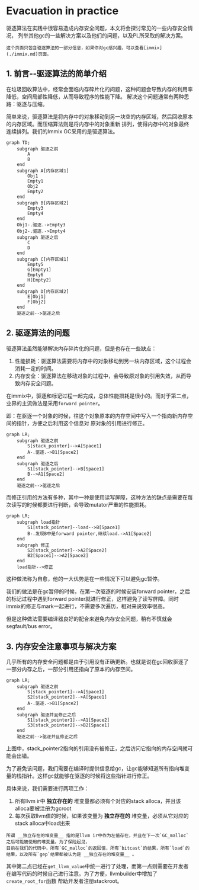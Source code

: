 # Evacuation in practice

驱逐算法在实践中很容易造成内存安全问题，本文将会探讨常见的一些内存安全情况，
列举其他gc的一些解决方案以及他们的问题，以及PL所采取的解决方案。

```admonish
这个页面只包含驱逐算法的一部分信息，如果你对gc感兴趣，可以查看[immix](./immix.md)页面。
```


## 1. 前言--驱逐算法的简单介绍

在垃圾回收算法中，经常会面临内存碎片化的问题，这种问题会导致内存的利用率降低，空间局部性降低，从而导致程序的性能下降。
解决这个问题通常有两种思路：驱逐与压缩。

简单来说，驱逐算法是将内存中的对象移动到另一块空的内存区域，然后回收原本的内存区域。而压缩算法则是将内存中的对象重新
排列，使得内存中的对象最终连续排列。我们的Immix GC采用的是驱逐算法。

```mermaid
graph TD;
    subgraph 驱逐之前
        A
        B
    end
    subgraph A[内存区域1]
        Obj1
        Empty1
        Obj2
        Empty2
    end
    subgraph B[内存区域2]
        Empty3
        Empty4
    end
    Obj1-.驱逐.->Empty3
    Obj2-.驱逐.->Empty4
    subgraph 驱逐之后
        C
        D
    end
    subgraph C[内存区域1]
        Empty5
        G[Empty1]
        Empty6
        H[Empty2]
    end
    subgraph D[内存区域2]
        E[Obj1]
        F[Obj2]
    end
    驱逐之前-->驱逐之后
```


## 2. 驱逐算法的问题

驱逐算法虽然能够解决内存碎片化的问题，但是也存在一些缺点：

1. 性能损耗：驱逐算法需要将内存中的对象移动到另一块内存区域，这个过程会消耗一定的时间。
2. 内存安全：驱逐算法在移动对象的过程中，会导致原对象的引用失效，从而导致内存安全问题。

在immix中，驱逐和标记过程一起完成，总体性能损耗是很小的。而对于第二点，业界的主流做法是采用`forward pointer`。

即：在驱逐一个对象的时候，往这个对象原本的内存空间中写入一个指向新内存空间的指针，方便之后利用这个信息对
原对象的引用进行修正。

```mermaid
graph LR;
    subgraph 驱逐之前
        S[stack_pointer]-->A[Space1]
        A-.驱逐.->B1[Space2]
    end
    subgraph 驱逐之后
        S1[stack_pointer]-->B[Space1]
        B-->A1[Space2]
    end
    驱逐之前-->驱逐之后
```

而修正引用的方法有多种，其中一种是使用读写屏障，这种方法的缺点是需要在每次读写的时候都要进行判断，会导致mutator严重的性能损耗。

```mermaid
graph LR;
    subgraph load指针
        S1[stack_pointer]--load-->B[Space1]
        B-.发现B中是forward pointer,继续load.->A1[Space2]
    end
    subgraph 修正
        S2[stack_pointer]-->A2[Space2]
        B2[Space1]-->A2[Space2]
    end
    load指针-->修正
```
这种做法称为自愈，他的一大优势是在一些情况下可以避免gc暂停。

我们的做法是在gc暂停的时候，在第一次驱逐的时候安装forward pointer，之后的标记过程中遇到forward pointer就进行修正，这样避免了读写屏障。同时immix的修正与mark一起进行，不需要多次遍历，相对来说效率很高。

但是这种做法需要编译器良好的配合来避免内存安全问题，稍有不慎就会segfault/bus error。

## 3. 内存安全注意事项与解决方案

几乎所有的内存安全问题都是由于引用没有正确更新。也就是说在gc回收驱逐了一部分内存之后，一部分引用还指向了原本的内存空间。

```mermaid
graph LR;
    subgraph 驱逐之前
        S[stack_pointer1]-->A[Space1]
        S2[stack_pointer2]-->A[Space1]
        A-.驱逐.->B1[Space2]
    end
    subgraph 驱逐并且修正之后
        S1[stack_pointer1]-->A1[Space2]
        S3[stack_pointer2]-->B2[Space1]
    end
    驱逐之前-->驱逐并且修正之后
```
上图中，stack_pointer2指向的引用没有被修正，之后访问它指向的内存空间就可能会出错。

为了避免该问题，我们需要在编译时提供信息给gc，让gc能够知道所有指向堆变量的栈指针。这样gc就能够在驱逐的时候将这些指针进行修正。

具体来说，我们需要进行两项工作：

1. 所有llvm ir中 __独立存在的__ 堆变量都必须有个对应的stack alloca，并且该alloca要被注册为gcroot
2. 每次获取llvm值的时候，如果该变量为 __独立存在的__ 堆变量，必须从它对应的stack alloca中load出来


```admonish
所谓 __独立存在的堆变量__ 指的是llvm ir中作为左值存在，并且在下一次`GC_malloc`之后可能被使用的堆变量。为了保险起见，
目前在我们的代码中，所有`GC_malloc`的返回值，所有`bitcast`的结果，所有`load`的结果，以及所有`gep`结果都被认为是 __独立存在的堆变量__ 。
```

其中第二点已经在`get_llvm_value`中统一进行了处理，而第一点则需要在开发者在编写代码的时候自己进行注意。为了方便，llvmbuilder中增加了`create_root_for`函数
帮助开发者注册stackroot。








